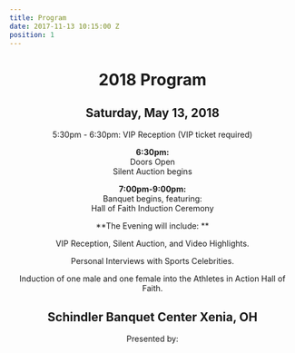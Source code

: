 ```yaml
---
title: Program
date: 2017-11-13 10:15:00 Z
position: 1
---
```


<div style="text-align: center;">

<h1>2018 Program</h1>

<h2>Saturday, May 13, 2018</h2>

<p><span style="font-style: italics">5:30pm - 6:30pm: </span>
VIP Reception (VIP ticket required)</p>

**6:30pm:**\
Doors Open\
Silent Auction begins

**7:00pm-9:00pm:**\
Banquet begins, featuring:\
Hall of Faith Induction Ceremony

\*\*The Evening will include: \*\*

VIP Reception, Silent Auction, and Video Highlights.

Personal Interviews with Sports Celebrities.

Induction of one male and one female into the Athletes in Action Hall of Faith.

## **Schindler Banquet Center Xenia, OH**

Presented by:
</div>